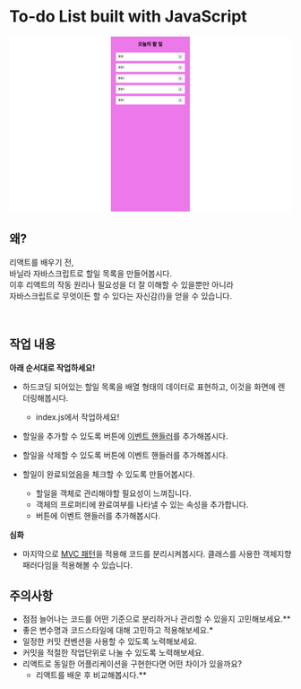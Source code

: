 # To-do List built with JavaScript

![project image](images/vanilla-todo.jpeg)

## 왜?

리액트를 배우기 전, <br/>
바닐라 자바스크립트로 할일 목록을 만들어봅시다. <br/>
이후 리액트의 작동 원리나 필요성을 더 잘 이해할 수 있을뿐만 아니라 <br/>
자바스크립트로 무엇이든 할 수 있다는 자신감(!)을 얻을 수 있습니다.

<br />

## 작업 내용

**아래 순서대로 작업하세요!**

- 하드코딩 되어있는 할일 목록을 배열 형태의 데이터로 표현하고, 이것을 화면에 렌더링해봅시다.

  - index.js에서 작업하세요!

- 할일을 추가할 수 있도록 버튼에 [이벤트 핸들러](https://www.w3schools.com/js/js_events.asp)를 추가해봅시다.

- 할일을 삭제할 수 있도록 버튼에 이벤트 핸들러를 추가해봅시다.
- 할일이 완료되었음을 체크할 수 있도록 만들어봅시다.
  - 할일을 객체로 관리해야할 필요성이 느껴집니다.
  - 객체의 프로퍼티에 완료여부를 나타낼 수 있는 속성을 추가합니다.
  - 버튼에 이벤트 핸들러를 추가해봅시다.

**심화**

- 마지막으로 [MVC 패턴](https://www.freecodecamp.org/news/mvc-architecture-what-is-a-model-view-controller-framework/)을 적용해 코드를 분리시켜봅시다. 클래스를 사용한 객체지향 패러다임을 적용해볼 수 있습니다.

## 주의사항

- 점점 늘어나는 코드를 어떤 기준으로 분리하거나 관리할 수 있을지 고민해보세요.\*\*
- 좋은 변수명과 코드스타일에 대해 고민하고 적용해보세요.\*
- 일정한 커밋 컨벤션을 사용할 수 있도록 노력해보세요.
- 커밋을 적절한 작업단위로 나눌 수 있도록 노력해보세요.
- 리액트로 동일한 어플리케이션을 구현한다면 어떤 차이가 있을까요?
  - 리액트를 배운 후 비교해봅시다.\*\*
